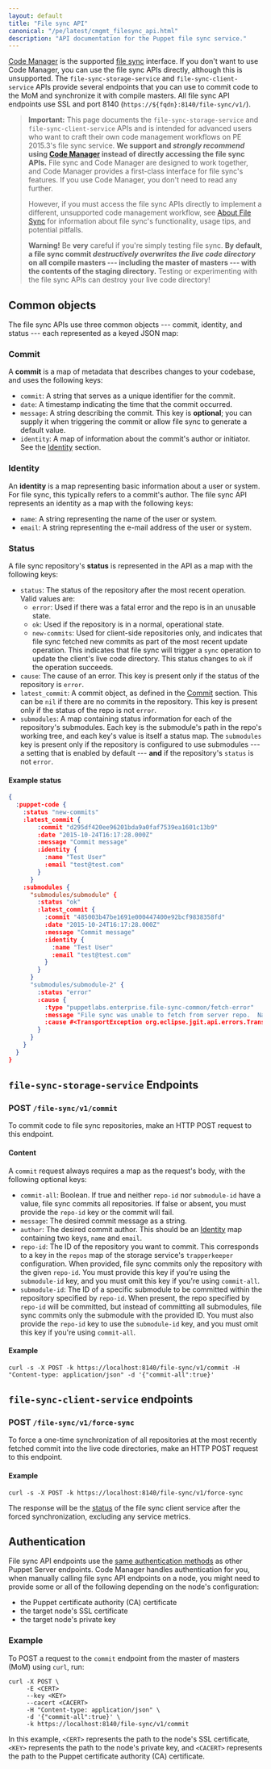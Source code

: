 ```yaml
---
layout: default
title: "File sync API"
canonical: "/pe/latest/cmgmt_filesync_api.html"
description: "API documentation for the Puppet file sync service."
---
```


[file sync]: ./cmgmt_filesync.html
[Code Manager]: ./code_mgr.html

[Code Manager][] is the supported [file sync][] interface. If you don't want to use Code Manager, you can use the file sync APIs directly, although this is unsupported. The `file-sync-storage-service` and `file-sync-client-service` APIs provide several endpoints that you can use to commit code to the MoM and synchronize it with compile masters. All file sync API endpoints use SSL and port 8140 (`https://${fqdn}:8140/file-sync/v1/`).

> **Important:** This page documents the `file-sync-storage-service` and `file-sync-client-service` APIs and is intended for advanced users who want to craft their own code management workflows on PE 2015.3's file sync service. **We support and _strongly recommend_ using [Code Manager][] instead of directly accessing the file sync APIs.** File sync and Code Manager are designed to work together, and Code Manager provides a first-class interface for file sync's features. If you use Code Manager, you don't need to read any further.
>
> However, if you must access the file sync APIs directly to implement a different, unsupported code management workflow, see [About File Sync][file sync] for information about file sync's functionality, usage tips, and potential pitfalls.
>
> **Warning!** Be **very** careful if you're simply testing file sync. **By default, a file sync commit _destructively overwrites the live code directory_ on all compile masters --- including the master of masters --- with the contents of the staging directory.** Testing or experimenting with the file sync APIs can destroy your live code directory!

## Common objects

The file sync APIs use three common objects --- commit, identity, and status --- each represented as a keyed JSON map:

### Commit

A **commit** is a map of metadata that describes changes to your codebase, and uses the following keys:

* `commit`: A string that serves as a unique identifier for the commit.
* `date`: A timestamp indicating the time that the commit occurred.
* `message`: A string describing the commit. This key is **optional**; you can supply it when triggering the commit or allow file sync to generate a default value.
* `identity`: A map of information about the commit's author or initiator. See the [Identity](#identity) section.

### Identity

An **identity** is a map representing basic information about a user or system. For file sync, this typically refers to a commit's author. The file sync API represents an identity as a map with the following keys:

* `name`: A string representing the name of the user or system.
* `email`: A string representing the e-mail address of the user or system.

### Status

A file sync repository's **status** is represented in the API as a map with the following keys:

* `status`: The status of the repository after the most recent operation. Valid values are:
    * `error`: Used if there was a fatal error and the repo is in an unusable state.
    * `ok`: Used if the repository is in a normal, operational state.
    * `new-commits`: Used for client-side repositories only, and indicates that file sync fetched new commits as part of the most recent update operation. This indicates that file sync will trigger a `sync` operation to update the client's live code directory. This status changes to `ok` if the operation succeeds.
* `cause`: The cause of an error. This key is present only if the status of the repository is `error`.
* `latest_commit`: A commit object, as defined in the [Commit](#commit) section. This can be `nil` if there are no commits in the repository. This key is present only if the status of the repo is not `error`.
* `submodules`: A map containing status information for each of the repository's submodules. Each key is the submodule's path in the repo's working tree, and each key's value is itself a status map. The `submodules` key is present only if the repository is configured to use submodules --- a setting that is enabled by default --- **and** if the repository's `status` is not `error`.

#### Example status

~~~ json
{
  :puppet-code {
    :status "new-commits"
    :latest_commit {
        :commit "d295df420ee96201bda9a0faf7539ea1601c13b9"
        :date "2015-10-24T16:17:28.000Z"
        :message "Commit message"
        :identity {
          :name "Test User"
          :email "test@test.com"
        }
      }
    :submodules {
      "submodules/submodule" {
        :status "ok"
        :latest_commit {
          :commit "485003b47be1691e000447400e92bcf9838358fd"
          :date "2015-10-24T16:17:28.000Z"
          :message "Commit message"
          :identity {
            :name "Test User"
            :email "test@test.com"
          }
        }
      }
      "submodules/submodule-2" {
        :status "error"
        :cause {
          :type "puppetlabs.enterprise.file-sync-common/fetch-error"
          :message "File sync was unable to fetch from server repo.  Name: submodule-2.  Directory: /var/folders/9l/18hz0x4j5pn_fg_0tcws4xwr0000gn/T/null1442336610564-2518807265/client/repo/submodule-2.git."
          :cause #<TransportException org.eclipse.jgit.api.errors.TransportException: http://localhost:8080/file-sync-git/repo/submodule-2: Git repository not found>
        }
      }
    }
  }
}
~~~

## `file-sync-storage-service` Endpoints

### POST `/file-sync/v1/commit`

To commit code to file sync repositories, make an HTTP POST request to this endpoint.

#### Content

A `commit` request always requires a map as the request's body, with the following optional keys:

* `commit-all`: Boolean. If true and neither `repo-id` nor `submodule-id` have a value, file sync commits all repositories. If false or absent, you must provide the `repo-id` key or the commit will fail.
* `message`: The desired commit message as a string.
* `author`: The desired commit author. This should be an [Identity](#identity) map containing two keys, `name` and `email`.
* `repo-id`: The ID of the repository you want to commit. This corresponds to a key in the `repos` map of the storage service's `trapperkeeper` configuration. When provided, file sync commits only the repository with the given `repo-id`. You must provide this key if you're using the `submodule-id` key, and you must omit this key if you're using `commit-all`.
* `submodule-id`: The ID of a specific submodule to be committed within the repository specified by `repo-id`. When present, the repo specified by `repo-id` will be committed, but instead of committing all submodules, file sync commits only the submodule with the provided ID. You must also provide the `repo-id` key to use the `submodule-id` key, and you must omit this key if you're using `commit-all`.

#### Example

```
curl -s -X POST -k https://localhost:8140/file-sync/v1/commit -H "Content-type: application/json" -d '{"commit-all":true}'
```

## `file-sync-client-service` endpoints

### POST `/file-sync/v1/force-sync`

To force a one-time synchronization of all repositories at the most recently fetched commit into the live code directories, make an HTTP POST request to this endpoint.

#### Example

`curl -s -X POST -k https://localhost:8140/file-sync/v1/force-sync`

The response will be the [status](#status) of the file sync client service after the forced synchronization, excluding any service metrics.

## Authentication

File sync API endpoints use the [same authentication methods]({{puppetserver}}/config_file_auth.html) as other Puppet Server endpoints. Code Manager handles authentication for you, when manually calling file sync API endpoints on a node, you might need to provide some or all of the following depending on the node's configuration:

* the Puppet certificate authority (CA) certificate
* the target node's SSL certificate
* the target node's private key

### Example

To POST a request to the `commit` endpoint from the master of masters (MoM) using `curl`, run:

~~~
curl -X POST \
     -E <CERT>
     --key <KEY>
     --cacert <CACERT>
     -H "Content-type: application/json" \
     -d '{"commit-all":true}' \
     -k https://localhost:8140/file-sync/v1/commit
~~~

In this example, `<CERT>` represents the path to the node's SSL certificate, `<KEY>` represents the path to the node's private key, and `<CACERT>` represents the path to the Puppet certificate authority (CA) certificate.
